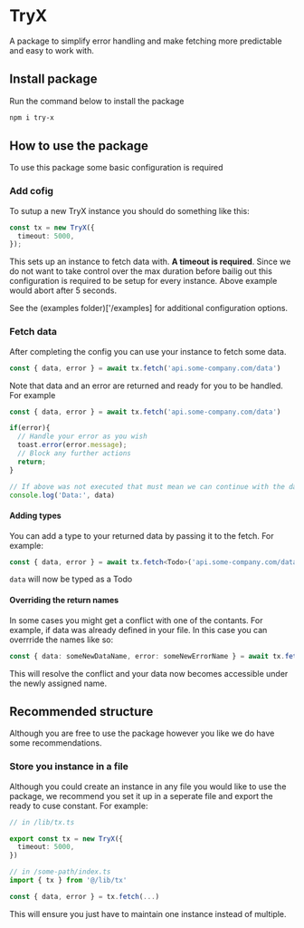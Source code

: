 # TryX

A package to simplify error handling and make fetching more predictable and easy to work with.

## Install package

Run the command below to install the package

```bash
npm i try-x
```

## How to use the package

To use this package some basic configuration is required

### Add cofig

To sutup a new TryX instance you should do something like this:

```ts
const tx = new TryX({
  timeout: 5000,
});
```
This sets up an instance to fetch data with. **A timeout is required**. Since we do not want to take control over the max duration before bailig out this configuration is required to be setup for every instance. Above example would abort after 5 seconds.

See the (examples folder)['/examples] for additional configuration options.

### Fetch data
After completing the config you can use your instance to fetch some data.

```ts
const { data, error } = await tx.fetch('api.some-company.com/data')
```

Note that data and an error are returned and ready for you to be handled. For example
```ts
const { data, error } = await tx.fetch('api.some-company.com/data')

if(error){
  // Handle your error as you wish
  toast.error(error.message);
  // Block any further actions
  return;
}

// If above was not executed that must mean we can continue with the data
console.log('Data:', data)
```

#### Adding types

You can add a type to your returned data by passing it to the fetch. For example:

```ts
const { data, error } = await tx.fetch<Todo>('api.some-company.com/data')
```
`data` will now be typed as a Todo

#### Overriding the return names

In some cases you might get a conflict with one of the contants. For example, if data was already defined in your file. In this case you can overrride the names like so:

```ts
const { data: someNewDataName, error: someNewErrorName } = await tx.fetch('api.some-company.com/data')
```

This will resolve the conflict and your data now becomes accessible under the newly assigned name.

## Recommended structure

Although you are free to use the package however you like we do have some recommendations.

### Store you instance in a file

Although you could create an instance in any file you would like to use the package, we recommend you set it up in a seperate file and export the ready to cuse constant. For example:

```ts
// in /lib/tx.ts

export const tx = new TryX({
  timeout: 5000,
})

// in /some-path/index.ts
import { tx } from '@/lib/tx'

const { data, error } = tx.fetch(...)
```

This will ensure you just have to maintain one instance instead of multiple.